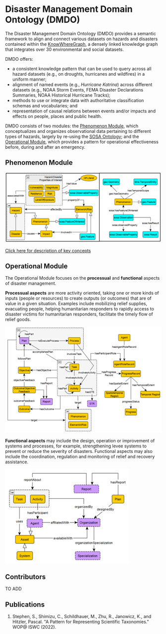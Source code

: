 # Disaster Management Domain Ontology (DMDO)
The Disaster Management Domain Ontology (DMDO) provides a semantic framework to align and connect various datasets on hazards and disasters contained within the [KnowWhereGraph](https://knowwheregraph.org/), a densely linked knowledge graph that integrates over 30 environmental and social datasets. 

DMDO offers: 
- a consistent knowledge pattern that can be used to query across all hazard datasets (e.g., on droughts, hurricanes and wildfires) in a uniform manner; 
- alignment of named events (e.g., *Hurricane Katrina*) across different datasets (e.g., NOAA Storm Events, FEMA Disaster Declarations Summaries, NOAA Historical Hurricane Tracks);
- methods to use or integrate data with authoritative classification schemas and vocabularies; and
- representation of causal relations between events and/or impacts and effects on people, places and public health.

DMDO consists of two modules: the [Phenomenon Module](#phenomenon-module), which conceptualizes and organizes observational data pertaining to different types of hazards, largely by  re-using the [SOSA Ontology](https://www.w3.org/2015/spatial/wiki/SOSA_Ontology); and the [Operational Module](#operational-module), which provides a pattern for operational effectiveness before, during and after an emergency.  

## Phenomenon Module

<img src="modules/phenomenon-module/phenomenon-module-overview.PNG" width=800 alt="Key concepts and properties in the phenomenon module. Orange boxes indicate concepts introduced in DMDO. Bright blue boxes indicate concepts from external ontologies (SOSA and GeoSPARQL here).">

[Click here for description of key concepts](#phenomenon-module)

## Operational Module
The Operational Module focuses on the **processual** and **functional** aspects of disaster management. 

**Processual aspects** are more activity oriented, taking one or more kinds of inputs (people or resources) to create outputs (or outcomes) that are of value in a given situation. Examples include mobilizing relief supplies, evacuating people, helping humanitarian responders to rapidly access to disaster victims for humanitarian responders, facilitate the timely flow of relief goods.

<img src="modules/operational-module/operational1.PNG" width=550 alt="High-level overview: Processual aspects">

**Functional aspects** may include the design, operation or improvement of systems and processes, for example, strengthening levee systems to prevent or reduce the severity of disasters. Functional aspects may also include the coordination, regulation and monitoring of relief and recovery assistance.

<img src="modules/operational-module/operational2.PNG" width=400 alt="High-level overview: Functional aspects">



## Contributors
TO ADD
## Publications
1. Stephen, S., Shimizu, C., Schildhauer, M., Zhu, R., Janowicz, K., and Hitzler, Pascal. "A Pattern for Representing Scientific Taxonomies." WOP@ ISWC (2022).
